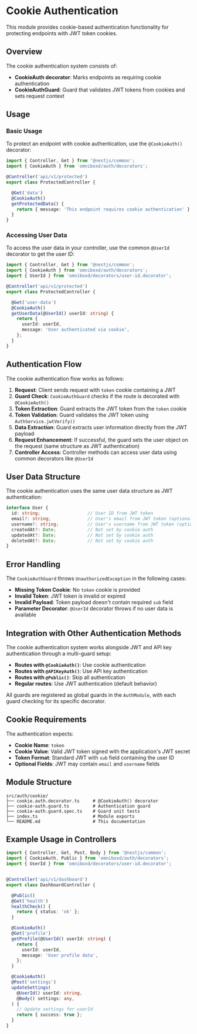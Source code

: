 # Cookie Authentication

This module provides cookie-based authentication functionality for protecting endpoints with JWT token cookies.

## Overview

The cookie authentication system consists of:
- **CookieAuth decorator**: Marks endpoints as requiring cookie authentication
- **CookieAuthGuard**: Guard that validates JWT tokens from cookies and sets request context

## Usage

### Basic Usage

To protect an endpoint with cookie authentication, use the `@CookieAuth()` decorator:

```typescript
import { Controller, Get } from '@nestjs/common';
import { CookieAuth } from 'omniboxd/auth/decorators';

@Controller('api/v1/protected')
export class ProtectedController {

  @Get('data')
  @CookieAuth()
  getProtectedData() {
    return { message: 'This endpoint requires cookie authentication' };
  }
}
```

### Accessing User Data

To access the user data in your controller, use the common `@UserId` decorator to get the user ID:

```typescript
import { Controller, Get } from '@nestjs/common';
import { CookieAuth } from 'omniboxd/auth/decorators';
import { UserId } from 'omniboxd/decorators/user-id.decorator';

@Controller('api/v1/protected')
export class ProtectedController {

  @Get('user-data')
  @CookieAuth()
  getUserData(@UserId() userId: string) {
    return {
      userId: userId,
      message: 'User authenticated via cookie',
    };
  }
}
```

## Authentication Flow

The cookie authentication flow works as follows:

1. **Request**: Client sends request with `token` cookie containing a JWT
2. **Guard Check**: `CookieAuthGuard` checks if the route is decorated with `@CookieAuth()`
3. **Token Extraction**: Guard extracts the JWT token from the `token` cookie
4. **Token Validation**: Guard validates the JWT token using `AuthService.jwtVerify()`
5. **Data Extraction**: Guard extracts user information directly from the JWT payload
6. **Request Enhancement**: If successful, the guard sets the user object on the request (same structure as JWT authentication)
7. **Controller Access**: Controller methods can access user data using common decorators like `@UserId`

## User Data Structure

The cookie authentication uses the same user data structure as JWT authentication:

```typescript
interface User {
  id: string;                  // User ID from JWT token
  email?: string;              // User's email from JWT token (optional)
  username?: string;           // User's username from JWT token (optional)
  createdAt?: Date;            // Not set by cookie auth
  updatedAt?: Date;            // Not set by cookie auth
  deletedAt?: Date;            // Not set by cookie auth
}
```

## Error Handling

The `CookieAuthGuard` throws `UnauthorizedException` in the following cases:

- **Missing Token Cookie**: No `token` cookie is provided
- **Invalid Token**: JWT token is invalid or expired
- **Invalid Payload**: Token payload doesn't contain required `sub` field
- **Parameter Decorator**: `@UserId` decorator throws if no user data is available

## Integration with Other Authentication Methods

The cookie authentication system works alongside JWT and API key authentication through a multi-guard setup:

- **Routes with `@CookieAuth()`**: Use cookie authentication
- **Routes with `@APIKeyAuth()`**: Use API key authentication  
- **Routes with `@Public()`**: Skip all authentication
- **Regular routes**: Use JWT authentication (default behavior)

All guards are registered as global guards in the `AuthModule`, with each guard checking for its specific decorator.

## Cookie Requirements

The authentication expects:
- **Cookie Name**: `token`
- **Cookie Value**: Valid JWT token signed with the application's JWT secret
- **Token Format**: Standard JWT with `sub` field containing the user ID
- **Optional Fields**: JWT may contain `email` and `username` fields

## Module Structure

```
src/auth/cookie/
├── cookie.auth.decorator.ts     # @CookieAuth() decorator
├── cookie-auth.guard.ts         # Authentication guard
├── cookie-auth.guard.spec.ts    # Guard unit tests
├── index.ts                     # Module exports
└── README.md                    # This documentation
```

## Example Usage in Controllers

```typescript
import { Controller, Get, Post, Body } from '@nestjs/common';
import { CookieAuth, Public } from 'omniboxd/auth/decorators';
import { UserId } from 'omniboxd/decorators/user-id.decorator';


@Controller('api/v1/dashboard')
export class DashboardController {

  @Public()
  @Get('health')
  healthCheck() {
    return { status: 'ok' };
  }

  @CookieAuth()
  @Get('profile')
  getProfile(@UserId() userId: string) {
    return {
      userId: userId,
      message: 'User profile data',
    };
  }

  @CookieAuth()
  @Post('settings')
  updateSettings(
    @UserId() userId: string,
    @Body() settings: any,
  ) {
    // Update settings for userId
    return { success: true };
  }
}
```
